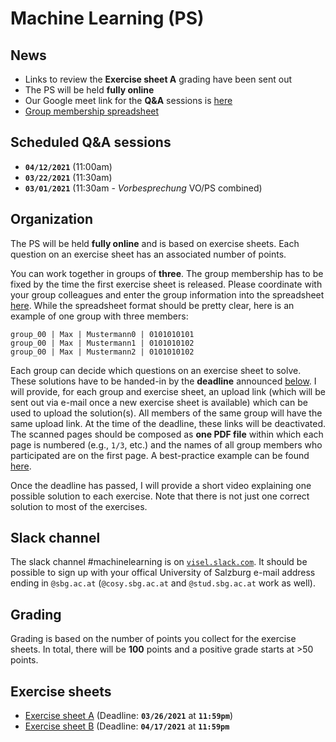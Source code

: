 # Machine Learning (PS)

## News

- Links to review the **Exercise sheet A** grading have been sent out
- The PS will be held **fully online**
- Our Google meet link for the **Q&A** sessions is [here](https://meet.google.com/zka-jpyj-hmg)
- [Group membership spreadsheet](https://myfiles.sbg.ac.at/index.php/s/ZYxK73Qd44dQdtb)

## Scheduled Q&A sessions

- **`04/12/2021`** (11:00am)
- **`03/22/2021`** (11:30am)
- **`03/01/2021`** (11:30am - *Vorbesprechung* VO/PS combined)


## Organization

The PS will be held **fully online** and is based on exercise sheets. Each question on an exercise sheet has an associated number of points.

You can work together in groups of **three**. The group membership has to be fixed by the time the first exercise sheet is released. Please coordinate with your group colleagues and enter the group information into the spreadsheet [here](https://myfiles.sbg.ac.at/index.php/s/ZYxK73Qd44dQdtb). While the spreadsheet format should be pretty clear, here is an example of one group with three members:

```
group_00 | Max | Mustermann0 | 0101010101
group_00 | Max | Mustermann1 | 0101010102
group_00 | Max | Mustermann2 | 0101010102
```

Each group can decide which questions on an exercise sheet to solve. These solutions have to be handed-in by the **deadline** announced [below](#Exercise-sheets). I will provide, for each group and exercise sheet, an upload link (which will be sent out via e-mail once a new exercise sheet is available) which can be used to upload the solution(s). All members of the same group will have the same upload link. At the time of the deadline, these links will be deactivated. The scanned pages should be composed as **one PDF file** within which each page is numbered (e.g., `1/3`, etc.) and the names of all group members who participated are on the first page. A best-practice example can be found [here](Example-Submission.pdf).

Once the deadline has passed, I will provide a short video explaining one possible solution to each exercise. Note that there is not just one correct solution to most of the exercises. 

## Slack channel

The slack channel #machinelearning is on [`visel.slack.com`](https://visel.slack.com). It should be possible to sign up with your offical University of Salzburg e-mail address ending in `@sbg.ac.at` (`@cosy.sbg.ac.at` and `@stud.sbg.ac.at` work as well).

## Grading

Grading is based on the number of points you collect for the exercise sheets. In total, there will be **100** points and a positive grade starts at >50 points.  

## Exercise sheets

- [Exercise sheet A](exA.pdf) (Deadline: **`03/26/2021`** at **`11:59pm`**)
- [Exercise sheet B](exB.pdf) (Deadline: **`04/17/2021`** at **`11:59pm`**

